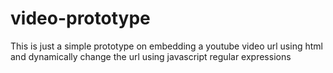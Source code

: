# video-prototype
This is just a simple prototype on embedding a youtube video url using html and dynamically change the url using javascript regular expressions
